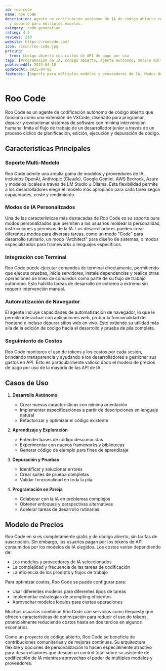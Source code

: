 ```yaml
---
id: roo-code
name: Roo Code
description: Agente de codificación autónomo de IA de código abierto con amplia personalización
  y soporte para múltiples modelos.
category: code-generation
rating: 4.5
reviews: 210
website: https://roocode.com/
icon: /icon/roo-code.jpg
pricing:
  free: Código abierto con costos de API de pago por uso
tags: [Programación de IA, código abierto, agente autónomo, modelo múltiple, extensión de VSCode]
publishedAt: 2023-04-18
updatedAt: 2025-04-02
features: [Soporte para múltiples modelos y proveedores de IA, Modos de IA personalizados con diferentes personalidades, Ejecución de comandos en la terminal, Capacidades de automatización del navegador, Seguimiento de uso de tokens y costos]
---
```

# Roo Code

Roo Code es un agente de codificación autónomo de código abierto que funciona como una extensión de VSCode, diseñado para programar, depurar y evolucionar sistemas de software con mínima intervención humana. Imita el flujo de trabajo de un desarrollador junior a través de un proceso cíclico de planificación, edición, ejecución y depuración de código.

## Características Principales

### Soporte Multi-Modelo
Roo Code admite una amplia gama de modelos y proveedores de IA, incluidos OpenAI, Anthropic (Claude), Google Gemini, AWS Bedrock, Azure y modelos locales a través de LM Studio u Ollama. Esta flexibilidad permite a los desarrolladores elegir el modelo más apropiado para cada tarea según capacidades, coste y rendimiento.

### Modos de IA Personalizados
Una de las características más destacadas de Roo Code es su soporte para modos personalizados que permiten a los usuarios moldear la personalidad, instrucciones y permisos de la IA. Los desarrolladores pueden crear diferentes modos para diversas tareas, como un modo "Code" para desarrollo rutinario, un modo "Architect" para diseño de sistemas, o modos especializados para frameworks o lenguajes específicos.

### Integración con Terminal
Roo Code puede ejecutar comandos de terminal directamente, permitiendo que ejecute pruebas, inicie servidores, instale dependencias y realice otras operaciones de línea de comandos como parte de su flujo de trabajo autónomo. Esto habilita tareas de desarrollo de extremo a extremo sin requerir intervención manual.

### Automatización de Navegador
El agente incluye capacidades de automatización de navegador, lo que le permite interactuar con aplicaciones web, probar la funcionalidad del frontend e incluso depurar sitios web en vivo. Esto extiende su utilidad más allá de la edición de código hacia el desarrollo y prueba de pila completa.

### Seguimiento de Costos
Roo Code monitorea el uso de tokens y los costos por cada sesión, brindando transparencia y ayudando a los desarrolladores a gestionar sus gastos en API. Esto es particularmente valioso dado el modelo de precios de pago por uso de la mayoría de las API de IA.

## Casos de Uso

1. **Desarrollo Autónomo**
   - Crear nuevas características con mínima orientación
   - Implementar especificaciones a partir de descripciones en lenguaje natural
   - Refactorizar y optimizar el código existente

2. **Aprendizaje y Exploración**
   - Entender bases de código desconocidas
   - Experimentar con nuevos frameworks y bibliotecas
   - Generar código de ejemplo para fines de aprendizaje

3. **Depuración y Pruebas**
   - Identificar y solucionar errores
   - Crear suites de prueba completas
   - Validar funcionalidad en toda la pila

4. **Programación en Pareja**
   - Colaborar con la IA en problemas complejos
   - Obtener enfoques y perspectivas alternativas
   - Acelerar tareas de desarrollo rutinarias

## Modelo de Precios

Roo Code en sí es completamente gratis y de código abierto, sin tarifas de suscripción. Sin embargo, los usuarios pagan por los tokens de API consumidos por los modelos de IA elegidos. Los costos varían dependiendo de:

- Los modelos y proveedores de IA seleccionados
- La complejidad y frecuencia de las tareas de codificación
- La eficiencia de los prompts y flujos de trabajo

Para optimizar costos, Roo Code se puede configurar para:
- Usar diferentes modelos para diferentes tipos de tareas
- Implementar estrategias de prompting eficientes
- Aprovechar modelos locales para ciertas operaciones

Muchos usuarios combinan Roo Code con servicios como Requesty que ofrecen características de optimización para reducir el uso de tokens, potencialmente reduciendo costos hasta en dos tercios en algunos escenarios.

Como un proyecto de código abierto, Roo Code se beneficia de contribuciones comunitarias y de mejoras continuas. Su arquitectura flexible y opciones de personalización lo hacen especialmente atractivo para desarrolladores que desean un control total sobre su asistente de codificación de IA mientras aprovechan el poder de múltiples modelos y proveedores.